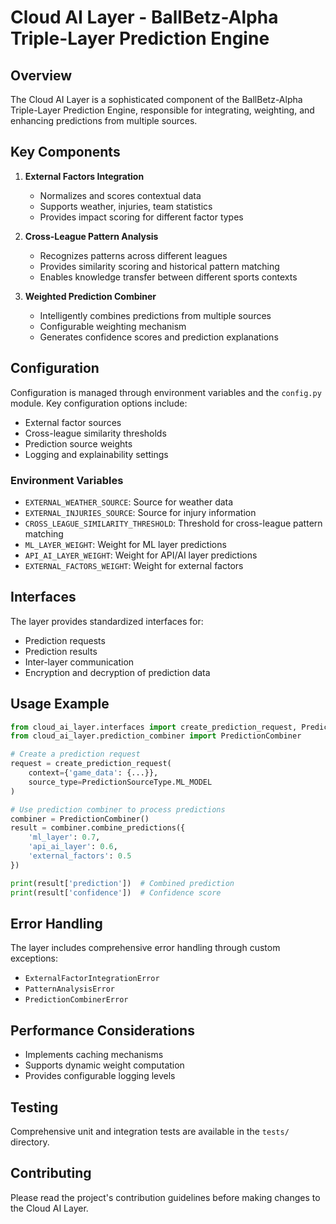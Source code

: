 # Cloud AI Layer - BallBetz-Alpha Triple-Layer Prediction Engine

## Overview

The Cloud AI Layer is a sophisticated component of the BallBetz-Alpha Triple-Layer Prediction Engine, responsible for integrating, weighting, and enhancing predictions from multiple sources.

## Key Components

1. **External Factors Integration**
   - Normalizes and scores contextual data
   - Supports weather, injuries, team statistics
   - Provides impact scoring for different factor types

2. **Cross-League Pattern Analysis**
   - Recognizes patterns across different leagues
   - Provides similarity scoring and historical pattern matching
   - Enables knowledge transfer between different sports contexts

3. **Weighted Prediction Combiner**
   - Intelligently combines predictions from multiple sources
   - Configurable weighting mechanism
   - Generates confidence scores and prediction explanations

## Configuration

Configuration is managed through environment variables and the `config.py` module. Key configuration options include:

- External factor sources
- Cross-league similarity thresholds
- Prediction source weights
- Logging and explainability settings

### Environment Variables

- `EXTERNAL_WEATHER_SOURCE`: Source for weather data
- `EXTERNAL_INJURIES_SOURCE`: Source for injury information
- `CROSS_LEAGUE_SIMILARITY_THRESHOLD`: Threshold for cross-league pattern matching
- `ML_LAYER_WEIGHT`: Weight for ML layer predictions
- `API_AI_LAYER_WEIGHT`: Weight for API/AI layer predictions
- `EXTERNAL_FACTORS_WEIGHT`: Weight for external factors

## Interfaces

The layer provides standardized interfaces for:
- Prediction requests
- Prediction results
- Inter-layer communication
- Encryption and decryption of prediction data

## Usage Example

```python
from cloud_ai_layer.interfaces import create_prediction_request, PredictionSourceType
from cloud_ai_layer.prediction_combiner import PredictionCombiner

# Create a prediction request
request = create_prediction_request(
    context={'game_data': {...}},
    source_type=PredictionSourceType.ML_MODEL
)

# Use prediction combiner to process predictions
combiner = PredictionCombiner()
result = combiner.combine_predictions({
    'ml_layer': 0.7,
    'api_ai_layer': 0.6,
    'external_factors': 0.5
})

print(result['prediction'])  # Combined prediction
print(result['confidence'])  # Confidence score
```

## Error Handling

The layer includes comprehensive error handling through custom exceptions:
- `ExternalFactorIntegrationError`
- `PatternAnalysisError`
- `PredictionCombinerError`

## Performance Considerations

- Implements caching mechanisms
- Supports dynamic weight computation
- Provides configurable logging levels

## Testing

Comprehensive unit and integration tests are available in the `tests/` directory.

## Contributing

Please read the project's contribution guidelines before making changes to the Cloud AI Layer.